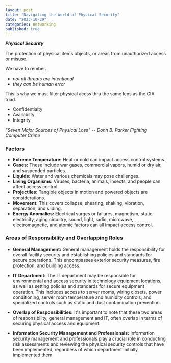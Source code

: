 ```yaml
---
layout: post
title: "Navigating the World of Physical Security"
date: "2023-10-29"
categories: networking
published: true
---
```


***Physical Security***

The protection of physical items objects, or areas from unauthorized access or misuse.

We have to rember. 
- *not all threats are intentional*
- *they can be human error*

This is why we must filter physical acess thru the same lens as the CIA triad.
- Confidentialty
- Availabilty
- Integrity

*"Seven Major Sources of Physical Loss" -- Donn B. Parker Fighting Computer Crime*

### Factors
- **Extreme Temperature:** Heat or cold can impact access control systems.
- **Gases:** These include war gases, commercial vapors, humid or dry air, and suspended particles.
- **Liquids:** Water and various chemicals may pose challenges.
- **Living Organisms:** Viruses, bacteria, animals, insects, and people can affect access control.
- **Projectiles:** Tangible objects in motion and powered objects are considerations.
- **Movement:** This covers collapse, shearing, shaking, vibration, separation, and sliding.
- **Energy Anomalies:** Electrical surges or failures, magnetism, static electricity, aging circuitry, sound, light, radio, microwave, electromagnetic, and atomic factors can all impact access control.

### Areas of Responsibility and Overlapping Roles

- **General Management:** General management holds the responsibility for overall facility security and establishing policies and standards for secure operations. This encompasses exterior security measures, fire protection, and building access.

- **IT Department:** The IT department may be responsible for environmental and access security in technology equipment locations, as well as setting policies and standards for secure equipment operation. This includes access to server rooms, wiring closets, power conditioning, server room temperature and humidity controls, and specialized controls such as static and dust contamination prevention.

- **Overlap of Responsibilities:** It's important to note that these two areas of responsibility, general management and IT, often overlap in terms of securing physical access and equipment.

- **Information Security Management and Professionals:** Information security management and professionals play a crucial role in conducting risk assessments and reviewing the physical security controls that have been implemented, regardless of which department initially implemented them.





